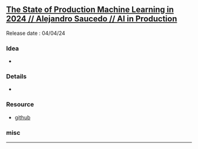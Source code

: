 ## [The State of Production Machine Learning in 2024 // Alejandro Saucedo // AI in Production](https://youtu.be/6s9Y5fgP3dg)
Release date : 04/04/24
### Idea
- 

### Details
- 

### Resource
- [github](https://github.com/EthicalML/awesome-production-machine-learning)

### misc
 
---
